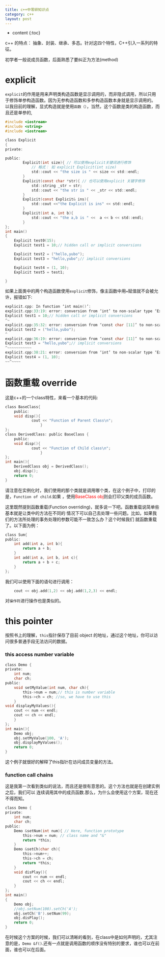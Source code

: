 ```yaml
---
title: c++中零碎知识点
category: c++
layout: post
---
```

* content
{:toc}

c++ 的特点：
抽象、封装、继承、多态。针对这四个特性，C++引入一系列的特征。

初学者一般说成员函数，后面熟悉了要纠正为方法(method)

# explicit
`explicit`的作用是用来声明类构造函数是显示调用的，而非隐式调用，所以只用于修饰单参构造函数。因为无参构造函数和多参构造函数本身就是显示调用的。
以我目前的理解，显式构造就是使用`函数（）`，当然，这个函数是类的构造函数，而且还是单参的,
```c
#include <iostream>
#include <string>
#include <iostream>

class Explicit
{
private:

public:
		Explicit(int size){ // 可以使用explicit关键词进行修饰
			// 格式： 如 explicit Explicit(int size)
			std::cout << "the size is " << size << std::endl;
		}
		Explicit(const char *str){ // 也可以使用explicit 关键字修饰
			std::string _str = str;
			std::cout << "the str is " << _str << std::endl;
		}
		Explicit(const Explicit& ins){
			std::cout <<"the Explicit is ins" << std::endl;
		}
		Explicit(int a, int b){
			std::cout << "the a,b is " <<  a << b << std::endl;
		}
};
int main()
{
	Explicit test0(15);
	Explicit test1 = 10;// hidden call or implicit conversions

	Explicit test2 = ("hello,yubo");
	Explicit test3 = "hello,yubo";// implicit conversions

	Explicit test4 = (1, 10);
	Explicit test5 = test1;

}
```
如果上面类中的两个构造函数使用`explicit`修饰，像主函数中用`=`赋值就不会被允许，报错如下:
```c
explicit.cpp: In function ‘int main()’:
explicit.cpp:33:19: error: conversion from ‘int’ to non-scalar type ‘Explicit’ requested
Explicit test1 = 10;// hidden call or implicit conversions
^~
explicit.cpp:35:32: error: conversion from ‘const char [11]’ to non-scalar type ‘Explicit’ requested
Explicit test2 = ("hello,yubo");
^
explicit.cpp:36:19: error: conversion from ‘const char [11]’ to non-scalar type ‘Explicit’ requested
Explicit test3 = "hello,yubo";// implicit conversions
^~~~~~~~~~~~
explicit.cpp:38:21: error: conversion from ‘int’ to non-scalar type ‘Explicit’ requested
Explicit test4 = (1, 10);
~~^~~~~
```

# 函数重载 override
这是c++的一个class特性，来看一个基本的代码:

```c
class BaseClass{
	public:
	void disp(){
			cout << "Function of Parent Class\n";
				}
};
class DerivedClass: public BaseClass {
	public:
	void disp(){
			cout << "Function of Child class\n";
				}
};
int main(){
	DerivedClass obj = DerivedClass();
	obj.disp();
	return 0;
}
```
请注意在实例化时，我们使用的那个类就是调用哪个类，在这个例子中，打印的是，```Function of child```.如果
，使用<font color="red">BaseClass obj</font>则会打印父类的成员函数。

这里既然提到函数重载(Function overriding)，就多说一下吧。函数重载说简单些基本就是让类中的方法在不同的
情况下可以自己去处理一些问题。比如，如果我们的方法所处理的事务处理的参数可能不一致怎么办？这个时候我们
就函数重载了。以下面为例：

```c
class Sum{
public:
	int add(int a, int b){
		return a + b;
	}
	int add(int a, int b, int c){
		return a + b + c;
	}
};
```
我们可以使用下面的语句进行调用：
```c
	cout << obj.add(1,2) << obj.add(1,2,3) << endl;
```
对`操作符`进行操作也是类似的。

# this pointer
按照书上的理解，`this`指针保存了目前 object 的地址，通过这个地址，你可以访问很多普通手段无法访问的数据。

### this access number variable
```c
class Demo {
private:
	int num;
	char ch;
public:
	void setMyValue(int num, char ch){
		this->num = num;// this is number variable
		this->ch = ch; //so, we have to use this
	}
void displayMyValues(){
	cout << num << endl;
	cout << ch << endl;
	}
};
int main(){
	Demo obj;
	obj.setMyValue(100, 'A');
	obj.displayMyValues();
	return 0;
}
```
这个例子就很好的解释了this指针在访问成员变量的方法。

### function call chains
这是我第一次看到类似的说法，而且还是很有意思的。这个方法也就是在创建实例之后，我们可以
连续调用其中的成员函数.那么，为什么会使用这个方案，现在还不得而知。
```c
class Demo {
private:
	int num;
	char ch;
public:
	Demo &setNum(int num){ // Here, function prototype
		this->num = num; // class name and "&"
		return *this;
	}
	Demo &setCh(char ch){
		this->num++;
		this->ch = ch;
		return *this;
	}
	void disPlay(){
		cout << num << endl;
		cout << ch << endl;
	}
};
int main()
{
	Demo obj;
	//obj.setNum(100).setCh('A');
	obj.setCh('B').setNum(99);
	obj.disPlay();
	return 0;
}
```
在时候这个方案的时候，我们可以清晰的看到，在class中是如何声明的，尤其注意的是，`Demo &f()`.还有一点就是调用函数的顺序没有特别的要求，谁也可以在前面，谁也可以在后面。
